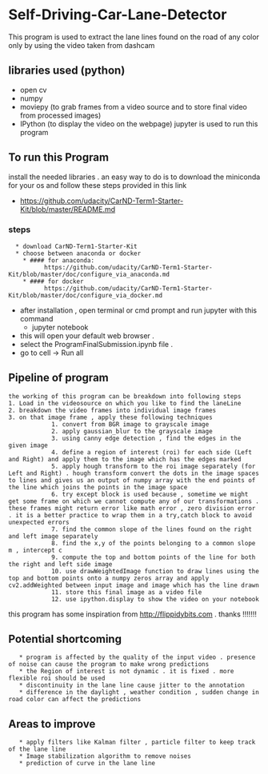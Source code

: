 # Self-Driving-Car-Lane-Detector

This program is used to extract the lane lines found on the road of any color only by using the video taken from dashcam
## libraries used (python)
  * open cv
  * numpy
  * moviepy (to grab frames from a video source and to store final video from processed images)
  * IPython (to display the video on the webpage)
jupyter is used to run this program 

## To run this Program
  install the needed libraries . an easy way to do is to download the miniconda for your os and follow these steps provided in this link
  * https://github.com/udacity/CarND-Term1-Starter-Kit/blob/master/README.md
  
  ### steps
      * download CarND-Term1-Starter-Kit
      * choose between anaconda or docker 
        * #### for anaconda:
              https://github.com/udacity/CarND-Term1-Starter-Kit/blob/master/doc/configure_via_anaconda.md
        * #### for docker
              https://github.com/udacity/CarND-Term1-Starter-Kit/blob/master/doc/configure_via_docker.md
  * after installation , open terminal or cmd prompt and run jupyter with this command
      * jupyter notebook
  * this will open your default web browser . 
  * select the ProgramFinalSubmission.ipynb file . 
  * go to cell -> Run all 
  
  ## Pipeline of program
    the working of this program can be breakdown into following steps
    1. Load in the videosource on which you like to find the laneLine
    2. breakdown the video frames into individual image frames
    3. on that image frame , apply these following techniques
                1. convert from BGR image to grayscale image
                2. apply gaussian_blur to the grayscale image
                3. using canny edge detection , find the edges in the given image
                4. define a region of interest (roi) for each side (Left and Right) and apply them to the image which has the edges marked
                5. apply hough transform to the roi image separately (for Left and Right) . hough transform convert the dots in the image spaces to lines and gives us an output of numpy array with the end points of the line which joins the points in the image space
                6. try except block is used because , sometime we might get some frame on which we cannot compute any of our transformations . these frames might return error like math error , zero division error . it is a better practice to wrap them in a try,catch block to avoid unexpected errors
                7. find the common slope of the lines found on the right and left image separately 
                8. find the x,y of the points belonging to a common slope m , intercept c
                9. compute the top and bottom points of the line for both the right and left side image
                10. use drawWeightedImage function to draw lines using the top and bottom points onto a numpy zeros array and apply cv2.addWeighted between input image and image which has the line drawn
                11. store this final image as a video file
                12. use ipython.display to show the video on your notebook 
                
 this program has some inspiration from http://flippidybits.com . thanks !!!!!!!
                
 ## Potential shortcoming
       * program is affected by the quality of the input video . presence of noise can cause the program to make wrong predictions
       * the Region of interest is not dynamic . it is fixed . more flexible roi should be used
       * discontinuity in the lane line cause jitter to the annotation
       * difference in the daylight , weather condition , sudden change in road color can affect the predictions
       
  ## Areas to improve
       * apply filters like Kalman filter , particle filter to keep track of the lane line 
       * Image stabilization algorithm to remove noises
       * prediction of curve in the lane line
       
  



  


